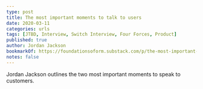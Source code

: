 ```yaml
---
type: post
title: The most important moments to talk to users
date: 2020-03-11
categories: urls
tags: [JTBD, Interview, Switch Interview, Four Forces, Product]
published: true
author: Jordan Jackson
bookmarkOf: https://foundationsoform.substack.com/p/the-most-important-moments-to-talk
notes: false
---
```


Jordan Jackson outlines the two most important moments to speak to customers.